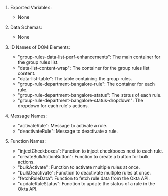 1. Exported Variables:
   - None

2. Data Schemas:
   - None

3. ID Names of DOM Elements:
   - "group-rules-data-list-perf-enhancements": The main container for the group rules list.
   - "data-list-content-wrap": The container for the group rules list content.
   - "data-list-table": The table containing the group rules.
   - "group-rule-department-bangalore-rule": The container for each rule.
   - "group-rule-department-bangalore-status": The status of each rule.
   - "group-rule-department-bangalore-status-dropdown": The dropdown for each rule's actions.

4. Message Names:
   - "activateRule": Message to activate a rule.
   - "deactivateRule": Message to deactivate a rule.

5. Function Names:
   - "injectCheckboxes": Function to inject checkboxes next to each rule.
   - "createBulkActionButton": Function to create a button for bulk actions.
   - "bulkActivate": Function to activate multiple rules at once.
   - "bulkDeactivate": Function to deactivate multiple rules at once.
   - "fetchRuleData": Function to fetch rule data from the Okta API.
   - "updateRuleStatus": Function to update the status of a rule in the Okta API.